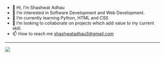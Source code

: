 - 👋 Hi, I’m Shashwat Adhau
- 👀 I’m interested in Software Development and Web Development.
- 🌱 I’m currently learning Python, HTML and CSS
- 💞️ I’m looking to collaborate on projects which add value to my current skill.
- 📫 How to reach me shashwatadhau3@gmail.com

<!---
Shasha0072/Shasha0072 is a ✨ special ✨ repository because its `README.md` (this file) appears on your GitHub profile.
You can click the Preview link to take a look at your changes.
--->

<hr>
<img src="https://github-readme-stats.vercel.app/api?username=Shasha0072&&show_icons=true&title_color=ffffff&icon_color=bb2acf&text_color=daf7dc&bg_color=151515">
